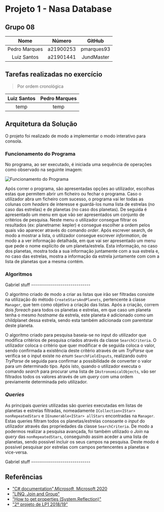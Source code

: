 # Projeto 1 - Nasa Database

## Grupo 08

|Nome|Número|GitHub|
|:-:|:-:|:-:|
|Pedro Marques|a21900253|pmarques93|
|Luiz Santos|a21901441|JundMaster|

## Tarefas realizadas no exercício

>Por ordem cronológica

|Luiz Santos|Pedro Marques|
|:-:|:-:|
|temp|temp|

## Arquitetura da Solução

O projeto foi realizado de modo a implementar o modo interativo para consola.

### Funcionamento do Programa

No programa, ao ser executado, é iniciada uma sequência de operações como
observado na seguinte imagem:

![Funcionamento do Programa](Funcionamento_do_Programa.png)

Após correr o programa, são apresentadas opções ao utilizador, escolhas estas
que permitem abrir um ficheiro ou fechar o programa. Caso o utilizador abra
um ficheiro com sucesso, o programa vai ler todas as colunas com *headers* de
interesse e guardá-los numa lista de estrelas (no caso das estrelas) e de
planetas (no caso dos planetas). De seguida é apresentado um menu em que vão
ser apresentados um conjunto de critérios de pesquisa. Neste menu o utilizador
consegue filtrar os resultados (ex: planetname: kepler) e consegue escolher a
ordem pelos quais vão aparecer através do comando *order*. Após escrever
search, de modo a mostrar a lista, o utilizador consegue escrever *information*,
de modo a a ver informação detalhada, em que vai ser apresentado um menu que
pede o nome explícito de um planeta/estrela. Esta informação, no caso dos
planetas, mostra toda a sua informação juntamente com a sua estrela e, no caso
das estrelas, mostra a informação da estrela juntamente com com a lista de
planetas que a mesma contém.

### Algoritmos

Gabriel stuff ------------------------------  

O algoritmo criado de modo a criar as listas que irão ser filtradas consiste
na utilização do método `CreateStarsAndPlanets`, pertencente à classe `Manager`,
que tem como objetivo a criação das listas. Após a criação, correm dois
*foreach* para todos os planetas e estrelas, em que caso um planeta tenha o
mesmo *hostname* da estrela, este planeta é adicionado como um childplanet
dessa estrela, sendo esta também adicionada com parentstar deste planeta.

O algoritmo criado para pesquisa baseia-se no input do utilizador que modifica
critérios de pesquisa criados através da classe `SearchCriteria`. O utilizador
coloca o critério que quer modificar e de seguida coloca o valor, sendo
confirmada a existência deste critério através de um *TryParse* que verifica
se o input existe no *enum* `SearchFieldInputs`, realizando outro *TryParse*
de seguida para confirmar a possibilidade de converter o valor para um
determinado tipo. Após isto, quando o utilizador executa o comando *search*
para procurar uma lista de `IAstronomicalObjects`, vão ser filtrados todos os
valores através de um *query* com uma ordem previamente determinada pelo
utilizador.

### *Queries*

As principais *queries* utilizadas são *queries* executadas em listas de
planetas e estrelas filtradas, nomeadamente
`ICollection<IStar> nonRepeatedStars` e `IEnumerable<IStar> allStars`
encontradas na `Manager`. Estas queries filtram
todos os planetas/estrelas consoante o *input* do utilizador através das
propriedades da classe `SearchCriteria`. De modo a podermos realizar a pesquisa
avançada, foi também utilizado o *Join* na *query* das `nonRepeatedStars`,
conseguindo assim aceder a uma lista de planetas, sendo possível incluir os
seus campos na pesquisa. Deste modo é possível pesquisar por estrelas com
campos pertencentes a planetas e vice-versa.

Gabriel stuff ------------------------------

## Referências

- ["C# documentation",_Microsoft_, Microsoft 2020](
https://docs.microsoft.com/en-us/dotnet/csharp)
- ["LINQ, Join and Group"](
https://www.youtube.com/watch?v=W5L2_wXj6gw&feature=youtu.be)
- ["How to get properties (System.Reflection)"](
https://www.youtube.com/watch?v=9_tEKosktNo&feature=youtu.be)
- ["2º projeto de LP1 2018/19"](
https://github.com/VideojogosLusofona/lp1_2018_p2_solucao)